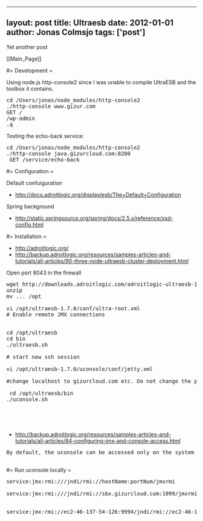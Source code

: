 
---
layout: post
title: Ultraesb
date: 2012-01-01
author: Jonas Colmsjo
tags: ['post']
---

Yet another post





[[Main_Page]]



#= Development =


Using node.js http-console2 since I was unable to compile UltraESB and the toolbox it contains.


<pre>
cd /Users/jonas/node_modules/http-console2
./http-console www.gizur.com
GET /
/wp-admin
.q
</pre>


Testing the echo-back service:
<pre>
cd /Users/jonas/node_modules/http-console2
./http-console java.gizurcloud.com:8280
 GET /service/echo-back
</pre>


#= Configuration =

Default confuiguration
* http://docs.adroitlogic.org/display/esb/The+Default+Configuration


Spring background
* http://static.springsource.org/spring/docs/2.5.x/reference/xsd-config.html



#= Installation =

* http://adroitlogic.org/
* http://backup.adroitlogic.org/resources/samples-articles-and-tutorials/all-articles/90-three-node-ultraesb-cluster-deployment.html

Open port 8043 in the firewall

<pre>
wget http://downloads.adroitlogic.com/adroitlogic-ultraesb-1.7.0.zip
unzip
mv ... /opt

vi /opt/ultraesb-1.7.0/conf/ultra-root.xml
# Enable remote JMX connections


cd /opt/ultraesb
cd bin
./ultraesb.sh

# start new ssh session

vi /opt/ultraesb-1.7.0/uconsole/conf/jetty.xml 

#change localhost to gizurcloud.com etc. Do not change the password

 cd /opt/ultraesb/bin
./uconsole.sh 

</pre>


<pre>
<!-- Remember to edit bin/ultraesb.sh or conf/wrapper.conf to specify the -Djava.rmi.server.hostname=<your-ip-address> property for JMX -->

</pre>


* http://backup.adroitlogic.org/resources/samples-articles-and-tutorials/all-articles/84-configuring-jmx-and-console-access.html

<pre>
By default, the uconsole can be accessed only on the system where its installed, as a security precaution. To enable users from other systems to connect to the uconsole, edit the uconsole/conf/jetty.xml file and change the "Host" attribute of the "SslSocketConnector" from "localhost" to the preferred network interface. You may also wish to change the port used if required. Note that the uconsole is designed to be used over SSL.

</pre>



#= Run uconsole locally =

<pre>
service:jmx:rmi:///jndi/rmi://hostName:portNum/jmxrmi

service:jmx:rmi:///jndi/rmi://sbx.gizurcloud.com:1099/jmxrmi


service:jmx:rmi://ec2-46-137-54-126:9994/jndi/rmi://ec2-46-137-54-126:1099/ultra


</pre>

